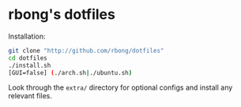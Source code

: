 # rbong's dotfiles

Installation:

```bash
git clone "http://github.com/rbong/dotfiles"
cd dotfiles
./install.sh
[GUI=false] (./arch.sh|./ubuntu.sh)
```

Look through the `extra/` directory for optional configs and install any relevant files.
